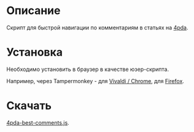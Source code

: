 # Описание

Скрипт для быстрой навигации по комментариям в статьях на [4pda](https://4pda.ru/).

# Установка

Необходимо установить в браузер в качестве юзер-скрипта.

Например, через Tampermonkey - для [Vivaldi / Chrome](https://chrome.google.com/webstore/detail/tampermonkey/dhdgffkkebhmkfjojejmpbldmpobfkfo), для [Firefox](https://addons.mozilla.org/en-US/firefox/addon/tampermonkey/).

# Скачать

[4pda-best-comments.js](https://github.com/liiws/4pda-best-comments/releases/download/release/4pda-best-comments.user.js).
